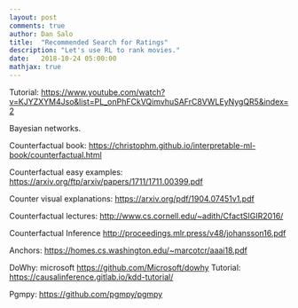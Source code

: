```yaml
---
layout: post
comments: true
author: Dan Salo
title:  "Recommended Search for Ratings"
description: "Let's use RL to rank movies."
date:   2018-10-24 05:00:00
mathjax: true
---
```


Tutorial:
https://www.youtube.com/watch?v=KJYZXYM4Jso&list=PL_onPhFCkVQimvhuSAFrC8VWLEyNygQR5&index=2

Bayesian networks.


Counterfactual book:
https://christophm.github.io/interpretable-ml-book/counterfactual.html

Counterfactual easy examples:
https://arxiv.org/ftp/arxiv/papers/1711/1711.00399.pdf

Counter visual explanations:
https://arxiv.org/pdf/1904.07451v1.pdf

Counterfactual lectures:
http://www.cs.cornell.edu/~adith/CfactSIGIR2016/

Counterfactual Inference
http://proceedings.mlr.press/v48/johansson16.pdf

Anchors:
https://homes.cs.washington.edu/~marcotcr/aaai18.pdf

DoWhy: microsoft
https://github.com/Microsoft/dowhy
Tutorial: https://causalinference.gitlab.io/kdd-tutorial/

Pgmpy:
https://github.com/pgmpy/pgmpy
